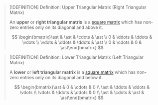 >[!DEFINITION] Definition: Upper Triangular Matrix (Right Triangular Matrix)
>
>An **upper** or **right triangular matrix** is a [square matrix](Square%20Matrix.md) which has non-zero entries only on its diagonal and above it.
>
>$$
>\begin{bmatrix}\ast & \ast & \cdots & \ast \\ 0 & \ddots & \ddots & \vdots \\ \vdots & \ddots & \ddots & \ast \\ 0 & \cdots & 0 &  \ast\end{bmatrix}
>$$
>

>[!DEFINITION] Definition: Lower Triangular Matrix (Left Triangular Matrix)
>
>A **lower** or **left triangular matrix** is a [square matrix](Square%20Matrix.md) which has non-zero entries only on its diagonal and below it.
>
>$$
>\begin{bmatrix}\ast & 0 & \cdots & 0 \\ \ast & \ddots & \ddots & \vdots \\ \vdots & \ddots & \ddots & 0 \\ \ast & \cdots & \ast &  \ast\end{bmatrix}
>$$
>